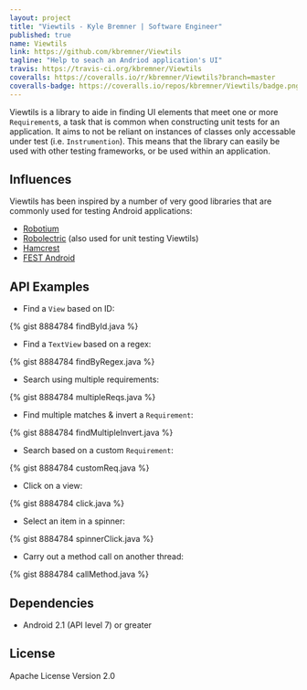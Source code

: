 ```yaml
---
layout: project
title: "Viewtils - Kyle Bremner | Software Engineer"
published: true
name: Viewtils
link: https://github.com/kbremner/Viewtils
tagline: "Help to seach an Andriod application's UI"
travis: https://travis-ci.org/kbremner/Viewtils
coveralls: https://coveralls.io/r/kbremner/Viewtils?branch=master
coveralls-badge: https://coveralls.io/repos/kbremner/Viewtils/badge.png?branch=master
---
```


Viewtils is a library to aide in finding UI elements that meet one or more `Requirement`s, a task that is common when constructing unit tests for an application. It aims to not be reliant on instances of classes only accessable under test (i.e. `Instrumention`). This means that the library can easily be used with other testing frameworks, or be used within an application.

Influences
----
Viewtils has been inspired by a number of very good libraries that are commonly used for testing Android applications:

- [Robotium](https://code.google.com/p/robotium/)
- [Robolectric](http://robolectric.org/) (also used for unit testing Viewtils)
- [Hamcrest](https://code.google.com/p/hamcrest/)
- [FEST Android](https://github.com/square/fest-android)

API Examples
----

- Find a `View` based on ID:

{% gist 8884784 findById.java %}

- Find a `TextView` based on a regex:

{% gist 8884784 findByRegex.java %}

- Search using multiple requirements:

{% gist 8884784 multipleReqs.java %}

- Find multiple matches & invert a `Requirement`:

{% gist 8884784 findMultipleInvert.java %}

- Search based on a custom `Requirement`:

{% gist 8884784 customReq.java %}

- Click on a view:

{% gist 8884784 click.java %}

- Select an item in a spinner:

{% gist 8884784 spinnerClick.java %}

- Carry out a method call on another thread:

{% gist 8884784 callMethod.java %}

Dependencies
---

- Android 2.1 (API level 7) or greater

License
----
Apache License Version 2.0